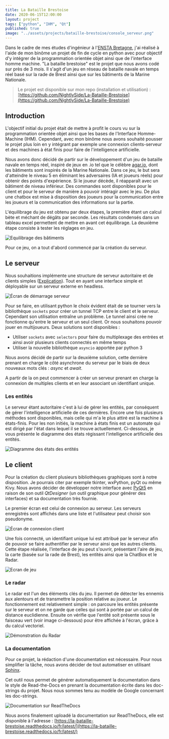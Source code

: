 ```yaml
---
title: La Bataille Brestoise
date: 2020-06-15T12:00:00
layout: project
tags: ["python", "IHM", "Qt"]
published: true
image: "../assets/projects/bataille-brestoise/console_serveur.png"
---
```


Dans le cadre de mes études d'ingénieur à l'[ENSTA Bretagne](https://www.ensta-bretagne.fr), j'ai réalisé à l'aide de mon binôme un projet de fin de cycle en python avec pour objectif d'y intégrer de la programmation orientée objet ainsi que de l'interface homme machine.
"La bataille brestoise" est le projet que nous avons codé sur près de 3 mois. Il s'agit d'un jeu en réseau de bataille navale en temps réel basé sur la rade de Brest ainsi que sur les bâtiments de la Marine Nationale.

> Le projet est disponible sur mon repo (installation et utilisation) : [https://github.com/NightlySide/La-Bataille-Brestoise](https://github.com/NightlySide/La-Bataille-Brestoise)

## Introduction

L'objectif initial du projet était de mettre à profit le cours vu sur la programmation orientée objet ainsi que les bases de l'Interface Homme-Machine (IHM). Cependant, avec mon binôme nous avons souhaité pousser le projet plus loin en y intégrant par exemple une connexion clients-serveur et des machines à état finis pour faire de l'intelligence artificielle.

Nous avons donc décidé de partir sur le développement d'un jeu de bataille navale en temps réel, inspiré de jeux en .io tel que le célèbre [agar.io](https://agar.io), dont les bâtiments sont inspirés de la Marine Nationale.
Dans ce jeu, le but sera d'atteindre le niveau 5 en éliminant les adversaires (IA et joueurs réels) pour obtenir des points d'expérience. Si le joueur décède, il réapparaît avec un bâtiment de niveau inférieur.
Des commandes sont disponibles pour le client et pour le serveur de manière à pouvoir intéragir avec le jeu. De plus une chatbox est mise à disposition des joueurs pour la communication entre les joueurs et la communication des informations sur la partie.

L'équilibrage du jeu est obtenu par deux étapes, la première étant un calcul bète et méchant de dégâts par seconde. Les résultats condensés dans un tableau excel permettent de mettre en avant cet équilibrage. La deuxième étape consiste à tester les réglages en jeu.

![Equilibrage des bâtiments](../assets/projets/bataille-brestoise/balance.png)

Pour ce jeu, on a tout d'abord commencé par la création du serveur.

## Le serveur

Nous souhaitions implémente une structure de serveur autoritaire et de clients simples ([Explication](https://www.gabrielgambetta.com/client-server-game-architecture.html)). Tout en ayant une interface simple et déployable sur un serveur externe en headless.

![Écran de démarrage serveur](../assets/projets/bataille-brestoise/console_serveur.png)

Pour se faire, en utilisant python le choix évident était de se tourner vers la bibliothèque `sockets` pour créer un tunnel TCP entre le client et le serveur.
Cependant son utilisation entraîne un problème. Le tunnel ainsi crée ne fonctionne qu'entre le serveur et un seul client. Or nous souhaitons pouvoir jouer en multijoueurs. Deux solutions sont disponibles :

- Utiliser `sockets` avec `selectors` pour faire du multiplexage des entrées et ainsi avoir plusieurs clients connectés en même temps
- Utiliser la nouvelle bibliothèque `asyncio` apportée par python 3

Nous avons décidé de partir sur la deuxième solution, cette dernière prenant en charge le côté asynchrone du serveur par le biais de deux nouveaux mots clés : _async_ et _await_.

A partir de la on peut commencer à créer un serveur prenant en charge la connexion de multiples clients et en leur associant un identifiant unique.

### Les entités

Le serveur étant autoritaire c'est à lui de gérer les entités, par conséquent de gérer l'intelligence artificielle de ces dernières. Encore une fois plusieurs méthodes sont disponibles, mais celle qui m'a le plus attiré est la machine à états-finis.
Pour les non initiés, la machine à états finis est un automate qui est dirigé par l'état dans lequel il se trouve actuellement. Ci-dessous, je vous présente le diagramme des états régissant l'intelligence artificielle des entités.

![Diagramme des états des entités](../assets/projets/bataille-brestoise/FSM.png)

## Le client

Pour la création du client plusieurs bibliothèques graphiques sont à notre disposition. Je pourrais citer par exemple tkinter, wxPython, pyQt ou même Kivy. Nous avons décider de développer notre interface avec [PyQt5](https://fr.wikipedia.org/wiki/PyQt) en raison de son outil _QtDesigner_ (un outil graphique pour générer des interfaces) et sa documentation très fournie.

Le premier écran est celui de connexion au serveur. Les serveurs enregistrés sont affichés dans une liste et l'utilisateur peut choisir son pseudonyme.

![Écran de connexion client](../assets/projets/bataille-brestoise/start_screen.gif)

Une fois connecté, un identifiant unique lui est attribué par le serveur afin de pouvoir se faire authentifier par le serveur ainsi que les autres clients. Cette étape réalisée, l'interface de jeu peut s'ouvrir, présentant l'aire de jeu, la carte (basée sur la rade de Brest), les entités ainsi que la ChatBox et le Radar.

![Ecran de jeu](../assets/projets/bataille-brestoise/demo_multi.gif)

### Le radar

Le radar est l'un des éléments clés du jeu. Il permet de détecter les ennemis aux alentours et de transmettre la position relative au joueur.
Le fonctionnement est relativement simple : on parcoure les entités présente sur le serveur et on ne garde que celles qui sont à portée par un calcul de distance euclidienne. Ensuite on vérifie que l'entité soit présente sous le faisceau vert (voir image ci-dessous) pour être affichée à l'écran, grâce à du calcul vectoriel.

![Démonstration du Radar](../assets/projets/bataille-brestoise/radar.gif)

### La documentation

Pour ce projet, la rédaction d'une documentation est nécessaire. Pour nous simplifier la tâche, nous avons décider de tout automatiser en utilisant [Sphinx](https://www.sphinx-doc.org).

Cet outil nous permet de générer automatiquement la documentation dans le style de Read-the-Docs en prenant la documentation écrite dans les doc-strings du projet. Nous nous sommes tenu au modèle de Google concernant les doc-strings.

![Documentation sur ReadTheDocs](../assets/images/projets/bataille-brestoise/docs_rtd.png)

Nous avons finalement uploadé la documentation sur ReadTheDocs, elle est disponible à l'adresse : [https://la-bataille-brestoise.readthedocs.io/fr/latest/](https://la-bataille-brestoise.readthedocs.io/fr/latest/)
